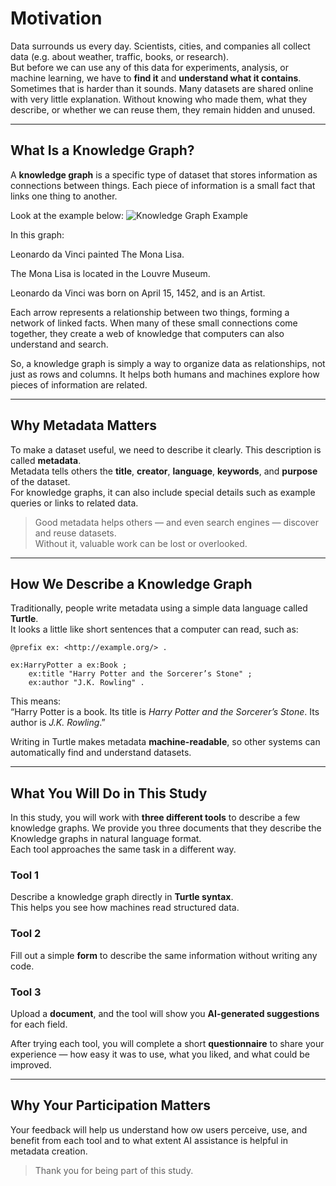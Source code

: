 # Motivation

Data surrounds us every day. Scientists, cities, and companies all collect data (e.g. about weather, traffic, books, or research).  
But before we can use any of this data for experiments, analysis, or machine learning, we have to **find it** and **understand what it contains**.  
Sometimes that is harder than it sounds. Many datasets are shared online with very little explanation. Without knowing who made them, what they describe, or whether we can reuse them, they remain hidden and unused.

---

## What Is a Knowledge Graph?

A **knowledge graph** is a specific type of dataset that stores information as connections between things.
Each piece of information is a small fact that links one thing to another.

Look at the example below:
![Knowledge Graph Example](graph_example.png)

In this graph:

Leonardo da Vinci painted The Mona Lisa.

The Mona Lisa is located in the Louvre Museum.

Leonardo da Vinci was born on April 15, 1452, and is an Artist.

Each arrow represents a relationship between two things, forming a network of linked facts.
When many of these small connections come together, they create a web of knowledge that computers can also understand and search.

So, a knowledge graph is simply a way to organize data as relationships, not just as rows and columns. It helps both humans and machines explore how pieces of information are related.

---

## Why Metadata Matters

To make a dataset useful, we need to describe it clearly. This description is called **metadata**.  
Metadata tells others the **title**, **creator**, **language**, **keywords**, and **purpose** of the dataset.  
For knowledge graphs, it can also include special details such as example queries or links to related data.

> Good metadata helps others — and even search engines — discover and reuse datasets.  
> Without it, valuable work can be lost or overlooked.

---

## How We Describe a Knowledge Graph

Traditionally, people write metadata using a simple data language called **Turtle**.  
It looks a little like short sentences that a computer can read, such as:

```turtle
@prefix ex: <http://example.org/> .

ex:HarryPotter a ex:Book ;
    ex:title "Harry Potter and the Sorcerer’s Stone" ;
    ex:author "J.K. Rowling" .
```

This means:  
“Harry Potter is a book. Its title is *Harry Potter and the Sorcerer’s Stone*. Its author is *J.K. Rowling*.”

Writing in Turtle makes metadata **machine-readable**, so other systems can automatically find and understand datasets.

---

## What You Will Do in This Study

In this study, you will work with **three different tools** to describe a few knowledge graphs. We provide you three documents that they describe the Knowledge graphs in natural language format.  
Each tool approaches the same task in a different way.

### Tool 1
Describe a knowledge graph directly in **Turtle syntax**.  
This helps you see how machines read structured data.

### Tool 2
Fill out a simple **form** to describe the same information without writing any code.

### Tool 3
Upload a **document**, and the tool will show you **AI-generated suggestions** for each field.

After trying each tool, you will complete a short **questionnaire** to share your experience — how easy it was to use, what you liked, and what could be improved.

---

## Why Your Participation Matters

Your feedback will help us understand how ow users perceive, use, and benefit from each tool and to what extent AI assistance is helpful in metadata creation. 

> Thank you for being part of this study.  

